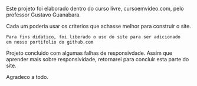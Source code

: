 Este projeto foi elaborado dentro do curso livre, cursoemvideo.com, pelo 
professor Gustavo Guanabara.

Cada um poderia usar os criterios que achasse melhor para construir o site.

	Para fins didatico, foi liberado o uso do site para ser adicionado
	em nosso portifolio do github.com

Projeto concluido com algumas falhas de responsivdade.
Assim que aprender mais sobre responsividade, retornarei para concluir
esta parte do site.

Agradeco a todo.
